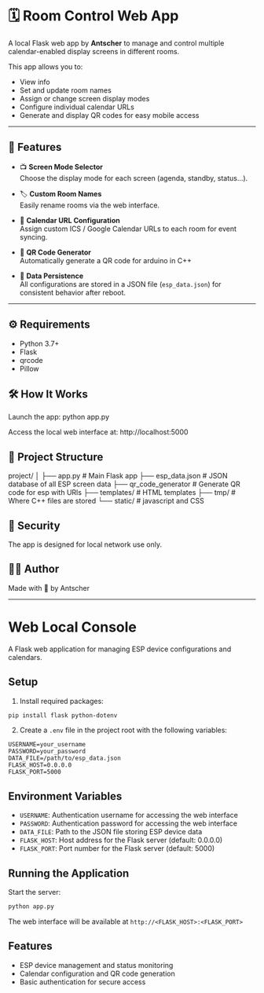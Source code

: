 # 🗓️ Room Control Web App

A local Flask web app by **Antscher** to manage and control multiple calendar-enabled display screens in different rooms.

This app allows you to:
- View info
- Set and update room names
- Assign or change screen display modes
- Configure individual calendar URLs
- Generate and display QR codes for easy mobile access

---

## 🚀 Features

- 📺 **Screen Mode Selector**  
  Choose the display mode for each screen (agenda, standby, status…).

- 🏷️ **Custom Room Names**  
  Easily rename rooms via the web interface.

- 🔗 **Calendar URL Configuration**  
  Assign custom ICS / Google Calendar URLs to each room for event syncing.

- 📱 **QR Code Generator**  
  Automatically generate a QR code for arduino in C++

- 💾 **Data Persistence**  
  All configurations are stored in a JSON file (`esp_data.json`) for consistent behavior after reboot.

---

## ⚙️ Requirements

- Python 3.7+
- Flask
- qrcode
- Pillow

## 🛠️ How It Works
Launch the app:
python app.py

Access the local web interface at:
http://localhost:5000

## 📁 Project Structure

project/
│
├── app.py                 # Main Flask app
├── esp_data.json          # JSON database of all ESP screen data
├── qr_code_generator      # Generate QR code for esp with URls
├── templates/             # HTML templates
├── tmp/                   # Where C++ files are stored
└── static/                # javascript and CSS 


## 🔐 Security
The app is designed for local network use only.

## 🧑‍💻 Author
Made with 🧠 by Antscher

---

# Web Local Console

A Flask web application for managing ESP device configurations and calendars.

## Setup

1. Install required packages:
```bash
pip install flask python-dotenv
```

2. Create a `.env` file in the project root with the following variables:
```
USERNAME=your_username
PASSWORD=your_password
DATA_FILE=/path/to/esp_data.json
FLASK_HOST=0.0.0.0
FLASK_PORT=5000
```

## Environment Variables

- `USERNAME`: Authentication username for accessing the web interface
- `PASSWORD`: Authentication password for accessing the web interface
- `DATA_FILE`: Path to the JSON file storing ESP device data
- `FLASK_HOST`: Host address for the Flask server (default: 0.0.0.0)
- `FLASK_PORT`: Port number for the Flask server (default: 5000)

## Running the Application

Start the server:
```bash
python app.py
```

The web interface will be available at `http://<FLASK_HOST>:<FLASK_PORT>`

## Features

- ESP device management and status monitoring
- Calendar configuration and QR code generation
- Basic authentication for secure access